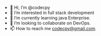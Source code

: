 - 👋 Hi, I’m @codecpy
- 👀 I’m interested in full stack development
- 🌱 I’m currently learning java Enterprise.
- 💞️ I’m looking to collaborate on DevOps.
- 📫 How to reach me codecpy@gmail.com.

<!---
codecpy/codecpy is a ✨ special ✨ repository because its `README.md` (this file) appears on your GitHub profile.
You can click the Preview link to take a look at your changes.
--->
